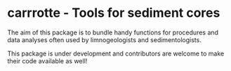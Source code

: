 # carrrotte - Tools for sediment cores

The aim of this package is to bundle handy functions for procedures and data analyses often used by limnogeologists and sedimentologists.

This package is under development and contributors are welcome to make their code available as well!

